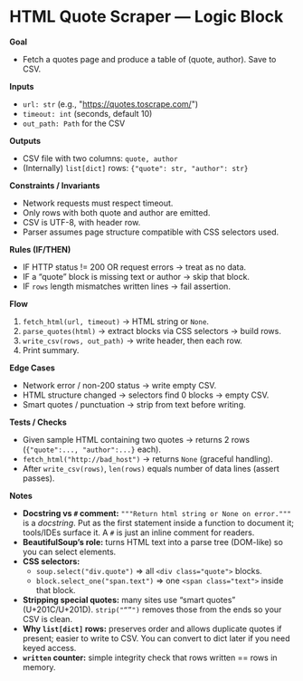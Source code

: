 # HTML Quote Scraper — Logic Block

**Goal**  
- Fetch a quotes page and produce a table of (quote, author). Save to CSV.

**Inputs**  
- `url: str` (e.g., "https://quotes.toscrape.com/")  
- `timeout: int` (seconds, default 10)  
- `out_path: Path` for the CSV

**Outputs**  
- CSV file with two columns: `quote, author`  
- (Internally) `list[dict]` rows: `{"quote": str, "author": str}`

**Constraints / Invariants**  
- Network requests must respect timeout.  
- Only rows with both quote and author are emitted.  
- CSV is UTF-8, with header row.  
- Parser assumes page structure compatible with CSS selectors used.

**Rules (IF/THEN)**  
- IF HTTP status != 200 OR request errors → treat as no data.  
- IF a “quote” block is missing text or author → skip that block.  
- IF `rows` length mismatches written lines → fail assertion.

**Flow**  
1. `fetch_html(url, timeout)` → HTML string or `None`.  
2. `parse_quotes(html)` → extract blocks via CSS selectors → build rows.  
3. `write_csv(rows, out_path)` → write header, then each row.  
4. Print summary.

**Edge Cases**  
- Network error / non-200 status → write empty CSV.  
- HTML structure changed → selectors find 0 blocks → empty CSV.  
- Smart quotes / punctuation → strip from text before writing.

**Tests / Checks**  
- Given sample HTML containing two quotes → returns 2 rows (`{"quote":..., "author":...}` each).  
- `fetch_html("http://bad_host")` → returns `None` (graceful handling).  
- After `write_csv(rows)`, `len(rows)` equals number of data lines (assert passes).

**Notes**  
- **Docstring vs `#` comment:** `"""Return html string or None on error."""` is a *docstring*. Put as the first statement inside a function to document it; tools/IDEs surface it. A `#` is just an inline comment for readers.  
- **BeautifulSoup’s role:** turns HTML text into a parse tree (DOM-like) so you can select elements.  
- **CSS selectors:**  
  - `soup.select("div.quote")` ⇒ all `<div class="quote">` blocks.  
  - `block.select_one("span.text")` ⇒ one `<span class="text">` inside that block.  
- **Stripping special quotes:** many sites use “smart quotes” (U+201C/U+201D). `strip("“”")` removes those from the ends so your CSV is clean.  
- **Why `list[dict]` rows:** preserves order and allows duplicate quotes if present; easier to write to CSV. You can convert to dict later if you need keyed access.  
- **`written` counter:** simple integrity check that rows written == rows in memory.
